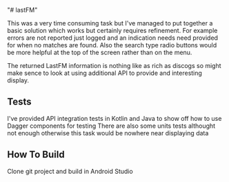 "# lastFM" 

This was a very time consuming task but I've managed to put together a basic solution which works but certainly requires refinement.
For example errors are not reported just logged and an indication needs need provided for when no matches are found.
Also the search type radio buttons would be more helpful at the top of the screen rather than on the menu.

The returned LastFM information is nothing like as rich as discogs so might make sence to look at using additional API to provide 
and interesting display.


Tests
-----
I've provided API integration tests in Kotlin and Java to show off how to use Dagger components for testing
There are also some units tests althought not enough otherwise this task would be nowhere near displaying data

How To Build
-------------
Clone git project and build in Android Studio


